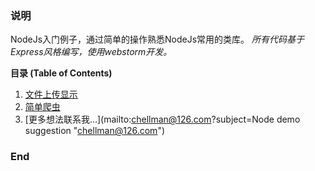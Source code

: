 ### 说明

NodeJs入门例子，通过简单的操作熟悉NodeJs常用的类库。
*所有代码基于Express风格编写，使用webstorm开发。*


**目录 (Table of Contents)**

1. [文件上传显示](fileReader "文件上传显示")
2. [简单爬虫](crawler "简单爬虫")
3. [更多想法联系我...](mailto:chellman@126.com?subject=Node demo suggestion "chellman@126.com")


### End